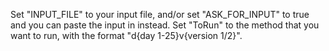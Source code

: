 Set "INPUT_FILE" to your input file, and/or set "ASK_FOR_INPUT" to true and you can paste the input in instead. Set "ToRun" to the method that you want to run, with the format "d{day 1-25}v{version 1/2}".

